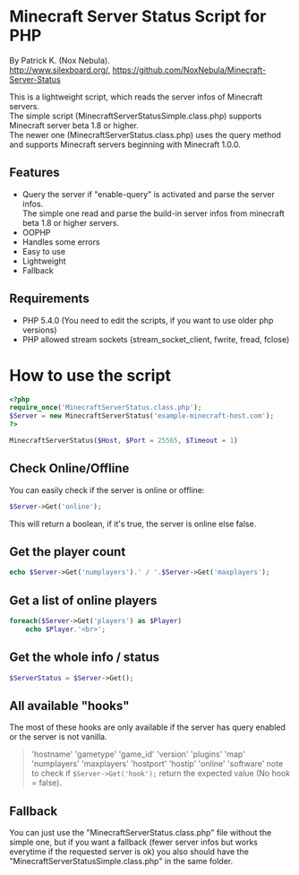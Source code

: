 ﻿Minecraft Server Status Script for PHP
======================================

By Patrick K. (Nox Nebula).<br>
http://www.silexboard.org/, https://github.com/NoxNebula/Minecraft-Server-Status

This is a lightweight script, which reads the server infos of Minecraft servers.<br>
The simple script (MinecraftServerStatusSimple.class.php) supports Minecraft server beta 1.8 or higher.<br>
The newer one (MinecraftServerStatus.class.php) uses the query method and supports Minecraft servers beginning with Minecraft 1.0.0.

## Features

* Query the server if "enable-query" is activated and parse the server infos.<br>
  The simple one read and parse the build-in server infos from minecraft beta 1.8 or higher servers.
* OOPHP
* Handles some errors
* Easy to use
* Lightweight
* Fallback

## Requirements

* PHP 5.4.0 (You need to edit the scripts, if you want to use older php versions)
* PHP allowed stream sockets (stream_socket_client, fwrite, fread, fclose)

# How to use the script

```php
<?php
require_once('MinecraftServerStatus.class.php');
$Server = new MinecraftServerStatus('example-minecraft-host.com');
?>
```

```php
MinecraftServerStatus($Host, $Port = 25565, $Timeout = 1)
```

## Check Online/Offline

You can easily check if the server is online or offline:

```php
$Server->Get('online');
```

This will return a boolean, if it's true, the server is online else false.

## Get the player count

```php
echo $Server->Get('numplayers').' / '.$Server->Get('maxplayers');
```

## Get a list of online players

```php
foreach($Server->Get('players') as $Player)
	echo $Player.'<br>';
```

## Get the whole info / status

```php
$ServerStatus = $Server->Get();
```

## All available "hooks"

The most of these hooks are only available if the server has query enabled or the server is not vanilla.
> 'hostname'
> 'gametype'
> 'game_id'
> 'version'
> 'plugins'
> 'map'
> 'numplayers'
> 'maxplayers'
> 'hostport'
> 'hostip'
> 'online'
> 'software'
note to check if ```$Server->Get('hook');``` return the expected value (No hook = false).

## Fallback

You can just use the "MinecraftServerStatus.class.php" file without the simple one, but if you want a fallback (fewer server infos but works everytime if the requested server is ok) you also should have the "MinecraftServerStatusSimple.class.php" in the same folder.